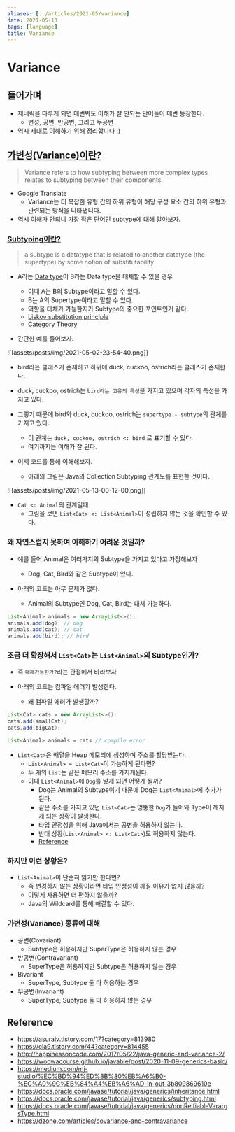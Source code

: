 ```yaml
---
aliases: [../articles/2021-05/variance]
date: 2021-05-13
tags: [language]
title: Variance
---
```

# Variance
## 들어가며
- 제네릭을 다루게 되면 매번봐도 이해가 잘 안되는 단어들이 매번 등장한다.
    - 변성, 공변, 반공변, 그리고 무공변
- 역시 제대로 이해하기 위해 정리합니다 :)


## [가변성(Variance)이란?](https://en.wikipedia.org/wiki/Covariance_and_contravariance_(computer_science))
> Variance refers to how subtyping between more complex types relates to subtyping between their components.
- Google Translate
    - Variance는 더 복잡한 유형 간의 하위 유형이 해당 구성 요소 간의 하위 유형과 관련되는 방식을 나타냅니다.
- 역시 이해가 안되니 가장 작은 단어인 subtype에 대해 알아보자.

### [Subtyping이란?](https://en.wikipedia.org/wiki/Subtyping)
> a subtype is a datatype that is related to another datatype (the supertype) by some notion of substitutability
- A라는 [Data type](https://en.wikipedia.org/wiki/Data_type)이 B라는 Data type을 대체할 수 있을 경우
    - 이때 A는 B의 Subtype이라고 말할 수 있다.
    - B는 A의 Supertype이라고 말할 수 있다.
    - 역할을 대체가 가능한지가 Subtype의 중요한 포인트인거 같다.
    - [Liskov substitution principle](https://en.wikipedia.org/wiki/Liskov_substitution_principle)
    - [Category Theory](https://en.wikipedia.org/wiki/Category_theory)


- 간단한 예를 들어보자.

![[assets/posts/img/2021-05-02-23-54-40.png]]

- bird라는 클래스가 존재하고 하위에 duck, cuckoo, ostrich라는 클래스가 존재한다.
- duck, cuckoo, ostrich는 `bird라는 고유의 특성`을 가지고 있으며 각자의 특성을 가지고 있다.
- 그렇기 때문에 bird와 duck, cuckoo, ostrich는 `supertype - subtype`의 관계를 가지고 있다.
    - 이 관계는 `duck, cuckoo, ostrich <: bird` 로 표기할 수 있다.
    - 여기까지는 이해가 잘 된다.


- 이제 코드를 통해 이해해보자.
    - 아래의 그림은 Java의 Collection Subtyping 관계도를 표현한 것이다.

![[assets/posts/img/2021-05-13-00-12-00.png]]

- `Cat <: Animal`의 관계일때
    - 그림을 보면 `List<Cat> <: List<Animal>`이 성립하지 않는 것을 확인할 수 있다.

### 왜 자연스럽지 못하여 이해하기 어려운 것일까?
- 예를 들어 Animal은 여러가지의 Subtype을 가지고 있다고 가정해보자
    - Dog, Cat, Bird와 같은 Subtype이 있다.

- 아래의 코드는 아무 문제가 없다.
    - Animal의 Subtype인 Dog, Cat, Bird는 대체 가능하다.

```java
List<Animal> animals = new ArrayList<>();
animals.add(dog); // dog
animals.add(cat); // cat
animals.add(bird); // bird
```

### 조금 더 확장해서 `List<Cat>`는 `List<Animal>`의 Subtype인가?
- 즉 `대체가능한가?`라는 관점에서 바라보자

- 아래의 코드는 컴파일 에러가 발생한다.
    - 왜 컴파일 에러가 발생할까?

```java
List<Cat> cats = new ArrayList<>();
cats.add(smallCat);
cats.add(bigCat);

List<Animal> animals = cats // compile error
```

- `List<Cat>`은 배열을 Heap 메모리에 생성하며 주소를 할당받는다.
    - `List<Animal> = List<Cat>`이 가능하게 된다면?
    - 두 개의 `List`는 같은 메모리 주소를 가지게된다.
    - 이때 `List<Animal>`에 `Dog`를 넣게 되면 어떻게 될까?
        - Dog는 Animal의 Subtype이기 때문에 Dog는 `List<Animal>`에 추가가 된다.
        - 같은 주소를 가지고 있던 `List<Cat>`는 엉뚱한 `Dog`가 들어와 Type이 깨지게 되는 상황이 발생한다.
        - 타입 안정성을 위해 Java에서는 공변을 허용하지 않는다.
        - 반대 상황(`List<Animal> <: List<Cat>`)도 허용하지 않는다.
        - [Reference](https://docs.oracle.com/javase/tutorial/java/generics/nonReifiableVarargsType.html#heap_pollution)

### 하지만 이런 상황은?
- `List<Animal>`이 단순히 읽기만 한다면?
    - 즉 변경하지 않는 상황이라면 타입 안정성이 깨질 이유가 없지 않을까?
    - 이렇게 사용하면 더 편하지 않을까?
    - Java의 Wildcard를 통해 해결할 수 있다.

### 가변성(Variance) 종류에 대해
- 공변(Covariant)
    - Subtype은 허용하지만 SuperType은 허용하지 않는 경우
- 반공변(Contravariant)
    - SuperType은 허용하지만 Subtype은 허용하지 않는 경우
- Bivariant
    - SuperType, Subtype 둘 다 허용하는 경우
- 무공변(Invariant)
     - SuperType, Subtype 둘 다 허용하지 않는 경우

## Reference
- https://asuraiv.tistory.com/17?category=813980
- https://cla9.tistory.com/44?category=814455
- http://happinessoncode.com/2017/05/22/java-generic-and-variance-2/
- <https://woowacourse.github.io/javable/post/2020-11-09-generics-basic/>
- <https://medium.com/mj-studio/%EC%BD%94%ED%8B%80%EB%A6%B0-%EC%A0%9C%EB%84%A4%EB%A6%AD-in-out-3b809869610e>
- <https://docs.oracle.com/javase/tutorial/java/generics/inheritance.html>
- <https://docs.oracle.com/javase/tutorial/java/generics/subtyping.html>
- <https://docs.oracle.com/javase/tutorial/java/generics/nonReifiableVarargsType.html>
- <https://dzone.com/articles/covariance-and-contravariance>
